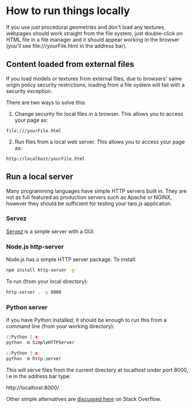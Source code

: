 # How to run things locally
If you use just procedural geometries and don't load any textures, webpages should work straight from the file system, just double-click on HTML file in a file manager and it should appear working in the browser (you'll see file:///yourFile.html in the address bar).

## Content loaded from external files
If you load models or textures from external files, due to browsers' same origin policy security restrictions, loading from a file system will fail with a security exception.

There are two ways to solve this:

1. Change security for local files in a browser. This allows you to access your page as:

```http
file:///yourFile.html
```

2. Run files from a local web server. This allows you to access your page as:

```http
http://localhost/yourFile.html
```

## Run a local server
Many programming languages have simple HTTP servers built in. They are not as full featured as production servers such as Apache or NGINX, however they should be sufficient for testing your taro.js application.


### Servez
[Servez](https://greggman.github.io/servez/) is a simple server with a GUI.

### Node.js http-server
Node.js has a simple HTTP server package. To install:
```bash
npm install http-server -g
```
To run (from your local directory):
```bash
http-server . -p 8000
```

### Python server
If you have Python installed, it should be enough to run this from a command line (from your working directory):
```python
//Python 2.x
python -m SimpleHTTPServer

//Python 3.x
python -m http.server
```
This will serve files from the current directory at localhost under port 8000, i.e in the address bar type:

http://localhost:8000/

Other simple alternatives are [discussed here](https://stackoverflow.com/questions/12905426/what-is-a-faster-alternative-to-pythons-http-server-or-simplehttpserver) on Stack Overflow.